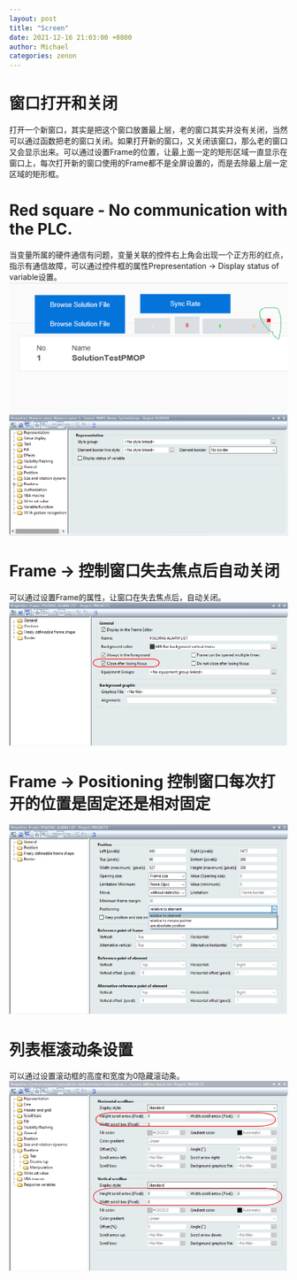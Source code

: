 ```yaml
---
layout: post
title: "Screen"
date: 2021-12-16 21:03:00 +0800
author: Michael
categories: zenon
---
```


# 窗口打开和关闭
打开一个新窗口，其实是把这个窗口放置最上层，老的窗口其实并没有关闭，当然可以通过函数把老的窗口关闭。如果打开新的窗口，又关闭该窗口，那么老的窗口又会显示出来。可以通过设置Frame的位置，让最上面一定的矩形区域一直显示在窗口上，每次打开新的窗口使用的Frame都不是全屏设置的，而是去除最上层一定区域的矩形框。

# Red square - No communication with the PLC.
当变量所属的硬件通信有问题，变量关联的控件右上角会出现一个正方形的红点，指示有通信故障，可以通过控件框的属性Prepresentation -> Display status of variable设置。  
![日志文件夹](/assets/zenon/reddot.png)   
![日志文件夹](/assets/zenon/Displaystatusofvariable.png) 

# Frame -> 控制窗口失去焦点后自动关闭
可以通过设置Frame的属性，让窗口在失去焦点后，自动关闭。  
![日志文件夹](/assets/zenon/CloseAfterLosingFocus.png)   

# Frame -> Positioning 控制窗口每次打开的位置是固定还是相对固定
![日志文件夹](/assets/zenon/FramePositioning.png)  

# 列表框滚动条设置
可以通过设置滚动框的高度和宽度为0隐藏滚动条。
![日志文件夹](/assets/zenon/ListControlNoScroll.png)  
